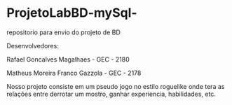 # ProjetoLabBD-mySql-
repositorio para envio do projeto de BD 

Desenvolvedores:

  Rafael Goncalves Magalhaes - GEC - 2180
  
  Matheus Moreira Franco Gazzola - GEC - 2178

Nosso projeto consiste em um pseudo jogo no estilo roguelike onde tera as relações entre derrotar um mostro, ganhar experiencia, habilidades, etc.
